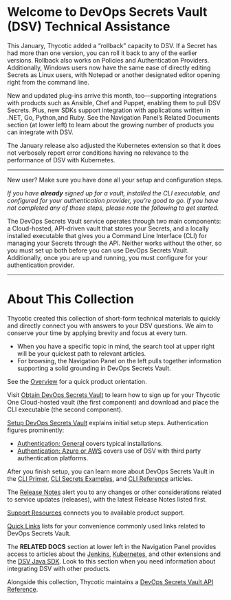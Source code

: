 ﻿[title]: # (Getting Started)
[tags]: # (DevOps Secrets Vault,DSV,)
[priority]: # (1)

# Welcome to DevOps Secrets Vault (DSV) Technical Assistance

This January, Thycotic added a “rollback” capacity to DSV. If a Secret has had more than one version, you can roll it back to any of the earlier versions. Rollback also works on Policies and Authentication Providers. Additionally, Windows users now have the same ease of directly editing Secrets as Linux users, with Notepad or another designated editor opening right from the command line.

New and updated plug-ins arrive this month, too—supporting integrations with products such as Ansible, Chef and Puppet, enabling them to pull DSV Secrets. Plus, new SDKs support integration with applications written in .NET, Go, Python,and Ruby. See the Navigation Panel’s Related Documents section (at lower left) to learn about the growing number of products you can integrate with DSV.

The January release also adjusted the Kubernetes extension so that it does not verbosely report error conditions having no relevance to the performance of DSV with Kubernetes.

---

New user? Make sure you have done all your setup and configuration steps.

*If you have **already** signed up for a vault, installed the CLI executable, and configured for your authentication provider, you’re good to go. If you have not completed any of those steps, please note the following to get started.*

The DevOps Secrets Vault service operates through two main components: a Cloud-hosted, API-driven vault that stores your Secrets, and a locally installed executable that gives you a Command Line Interface (CLI) for managing your Secrets through the API. Neither works without the other, so you must set up both before you can use DevOps Secrets Vault. Additionally, once you are up and running, you must configure for your authentication provider.

---

# About This Collection

Thycotic created this collection of short-form technical materials to quickly and directly connect you with answers to your DSV questions. We aim to conserve your time by applying brevity and focus at every turn.

* When you have a specific topic in mind, the search tool at upper right will be your quickest path to relevant articles.
* For browsing, the Navigation Panel on the left pulls together information supporting a solid grounding in DevOps Secrets Vault.

See the [Overview](./overview/index.md) for a quick product orientation.

Visit [Obtain DevOps Secrets Vault](./obtain/index.md) to learn how to sign up for your Thycotic One Cloud-hosted vault (the first component) and download and place the CLI executable (the second component).

[Setup DevOps Secrets Vault](./setup/index.md) explains initial setup steps. Authentication figures prominently:

* [Authentication: General](./authent-gen/index.md) covers typical installations.
* [Authentication: Azure or AWS](./authent-azure-aws/index.md) covers use of DSV with third party authentication platforms.

After you finish setup, you can learn more about DevOps Secrets Vault in the [CLI Primer](./cli-primer/index.md), [CLI Secrets Examples](./cli-examples/index.md), and [CLI Reference](./cli-ref/index.md) articles.

The [Release Notes](release-notes.md) alert you to any changes or other considerations related to service updates (releases), with the latest Release Notes listed first.

[Support Resources](./support/index.md) connects you to available product support.

[Quick Links](./quick-links/) lists for your convenience commonly used links related to DevOps Secrets Vault.

The **RELATED DOCS** section at lower left in the Navigation Panel provides access to articles about the [Jenkins](/dsv-extension-jenkins), [Kubernetes](/dsv-extension-kubernetes), and other extensions and the [DSV Java SDK](/dsv-sdk-java). Look to this section when you need information about integrating DSV with other products.

Alongside this collection, Thycotic maintains a [DevOps Secrets Vault API Reference](https://dsv.thycotic.com/api).
